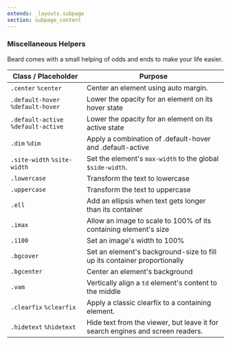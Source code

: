 ```yaml
---
extends: _layouts.subpage
section: subpage_content
---
```

<h3 class="tcg50 ft7 md-ft10 fw3 mb2 md-mb3 flex aic acc">Miscellaneous Helpers</h3>

<p class="tcg50 ft5 fw3 mb4 md-mb6 lh2">Beard comes with a small helping of odds and ends to make your life easier.</p>

<table class="w100 mb6 ft4 tcg60 lh2">
    <thead>
        <tr class="brdr1--bottom bcg10">
            <th class="pv1">Class / Placeholder</th>
            <th class="pv1">Purpose</th>
        </tr>
    </thead>
    <tbody>
        <tr class="brdr1--bottom bcg10">
            <td class="pv1"><code>.center</code> <code>%center</code></td>
            <td class="pv1">Center an element using auto margin.</td>
        </tr>
        <tr class="brdr1--bottom bcg10">
            <td class="pv1"><code>.default-hover</code> <code>%default-hover</code></td>
            <td class="pv1">Lower the opacity for an element on its hover state</td>
        </tr>
        <tr class="brdr1--bottom bcg10">
            <td class="pv1"><code>.default-active</code> <code>%default-active</code></td>
            <td class="pv1">Lower the opacity for an element on its active state</td>
        </tr>
        <tr class="brdr1--bottom bcg10">
            <td class="pv1"><code>.dim</code> <code>%dim</code></td>
            <td class="pv1">Apply a combination of .default-hover and .default-active</td>
        </tr>
        <tr class="brdr1--bottom bcg10">
            <td class="pv1"><code>.site-width</code> <code>%site-width</code></td>
            <td class="pv1">Set the element's <code>max-width</code> to the global <code>$side-width</code>.</td>
        </tr>
        <tr class="brdr1--bottom bcg10">
            <td class="pv1"><code>.lowercase</code></td>
            <td class="pv1">Transform the text to lowercase</td>
        </tr>
        <tr class="brdr1--bottom bcg10">
            <td class="pv1"><code>.uppercase</code></td>
            <td class="pv1">Transform the text to uppercase</td>
        </tr>
        <tr class="brdr1--bottom bcg10">
            <td class="pv1"><code>.ell</code></td>
            <td class="pv1">Add an ellipsis when text gets longer than its container</td>
        </tr>
        <tr class="brdr1--bottom bcg10">
            <td class="pv1"><code>.imax</code></td>
            <td class="pv1">Allow an image to scale to 100% of its containing element's size</td>
        </tr>
        <tr class="brdr1--bottom bcg10">
            <td class="pv1"><code>.i100</code></td>
            <td class="pv1">Set an image's width to 100%</td>
        </tr>
        <tr class="brdr1--bottom bcg10">
            <td class="pv1"><code>.bgcover</code></td>
            <td class="pv1">Set an element's background-size to fill up its container proportionally</td>
        </tr>
        <tr class="brdr1--bottom bcg10">
            <td class="pv1"><code>.bgcenter</code></td>
            <td class="pv1">Center an element's background</td>
        </tr>
        <tr class="brdr1--bottom bcg10">
            <td class="pv1"><code>.vam</code></td>
            <td class="pv1">Vertically align a <code>td</code> element's content to the middle</td>
        </tr>
        <tr class="brdr1--bottom bcg10">
            <td class="pv1"><code>.clearfix</code> <code>%clearfix</code></td>
            <td class="pv1">Apply a classic clearfix to a containing element.</td>
        </tr>
        <tr class="brdr1--bottom bcg10">
            <td class="pv1"><code>.hidetext</code> <code>%hidetext</code></td>
            <td class="pv1">Hide text from the viewer, but leave it for search engines and screen readers.</td>
        </tr>
    </tbody>
</table>

